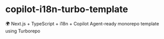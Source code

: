 # copilot-i18n-turbo-template
🌍 Next.js + TypeScript + i18n + Copilot Agent-ready monorepo template using Turborepo

